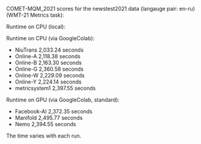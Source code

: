 COMET-MQM_2021 scores for the newstest2021 data (langauge pair: en-ru)(WMT-21 Metrics task):

Runtime on CPU (local):

Runtime on CPU (via GoogleColab):
- NiuTrans 2,033.24 seconds
- Online-A 2,118.38 seconds
- Online-B 2,163.30 seconds
- Online-G 2,360.58 seconds
- Online-W 2,229.09 seconds
- Online-Y 2,224.14 seconds
- metricsystem1 2,397.55 seconds

Runtime on GPU (via GoogleColab, standard):

- Facebook-AI 2,372.35 seconds
- Manifold 2,495.77 seconds
- Nemo 2,394.55 seconds

The time varies with each run.
